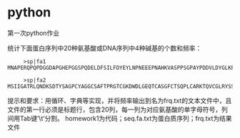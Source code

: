 # python
第一次python作业

统计下面蛋白序列中20种氨基酸或DNA序列中4种碱基的个数和频率：

         >sp|fa1  MNAPERQPQPDGGDAPGHEPGGSPQDELDFSILFDYEYLNPNEEEPNAHKVASPPSGPAYPDDVLDYGLKPYSPLASLSGEPPGRFGEPDRVGPQKFLSAAKPAGASGLSPRIEITPSHELIQAVGPLRMRDAGLLVEQPPLAGVAASPRFTLPVPGFEGYREPLCLSPASSGSSASFISDTFSPYTSPCVSPNNGGPDDLCPQFQNIPAHYSPRTSPIMSPRTSLAEDSCLGRHSPVPRPASRSSSPGAKRRHSCAEALVALPPGASPQRSRSPSPQPSSHVAPQDHGSPAGYPPVAGSAVIMDALNSLATDSPCGIPPKMWKTSP
         
         >sp|fa2 MSIIGATRLQNDKSDTYSAGPCYAGGCSAFTPRGTCGKDWDLGEQTCASGFCTSQPLCARKTQVCGLRYSSKGKDPLVSAEWDSRGAPYVRCTYDADLIDTQAQVDQFVSMFGESPSLAERYCMRGVKNTAGELVSRVSSDADPAGGWCRKWYSAHRGPDQDAALGSFCIKNPGAADCKCINRASDPVYQKVKTLHAYPDQCWYVPCAADVGELKMGTQRDTPTNCPTQVCQIVFNMLDDGSVTMDDVKNTINCDFSKYVPPPPPPKPTPPTPPTPPTPPTPPTPPTPPTPRPVHNRKVMFFVAGAVLVAILISTVRW

提示和要求：用循环、字典等实现，并将频率输出到名为frq.txt的文本文件中，且文件的第一行必须是标题行，包含20列，每一列为对应氨基酸的单字母符号，列间用Tab键’\t’分割。
homework1为代码；seq.fa.txt为蛋白质序列；frq.txt为结果文件
